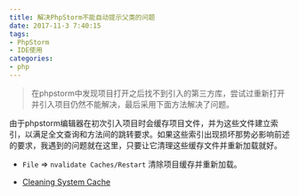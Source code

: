 ```yaml
---
title: 解决PhpStorm不能自动提示父类的问题
date: 2017-11-3 7:40:15
tags:
- PhpStorm
- IDE使用
categories:
- php
---
```


> 在phpstorm中发现项目打开之后找不到引入的第三方库，尝试过重新打开并引入项目仍然不能解决，最后采用下面方法解决了问题。

由于phpstorm编辑器在初次引入项目时会缓存项目文件，并为这些文件建立索引，以满足全文查询和方法间的跳转要求。如果这些索引出现损坏那势必影响前述的要求，我遇到的问题就在这里，只要让它清理这些缓存文件并重新加载就好。
<!-- more -->
* `File` =>  `nvalidate Caches/Restart` 清除项目缓存并重新加载。

* [Cleaning System Cache](https://www.jetbrains.com/help/phpstorm/cleaning-system-cache.html)

